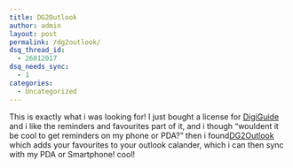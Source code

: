 ```yaml
---
title: DG2Outlook
author: admin
layout: post
permalink: /dg2outlook/
dsq_thread_id:
  - 26012017
dsq_needs_sync:
  - 1
categories:
  - Uncategorized
---
```

This is exactly what i was looking for! I just bought a license for [DigiGuide][1] and i like the reminders and favourites part of it, and i though &#8220;wouldent it be cool to get reminders on my phone or PDA?&#8221; then i found[DG2Outlook][2] which adds your favourites to your outlook calander, which i can then sync with my PDA or Smartphone! cool!

 [1]: http://www.digiguide.com
 [2]: http://www.mallitt.co.uk/digiguide/DG2Outlook.asp
